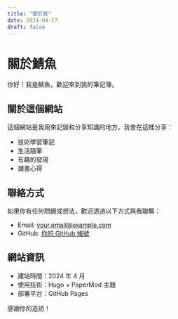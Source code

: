 ```yaml
---
title: "關於我"
date: 2024-04-27
draft: false
---
```


# 關於鯖魚

你好！我是鯖魚，歡迎來到我的筆記簿。

## 關於這個網站

這個網站是我用來記錄和分享知識的地方。我會在這裡分享：

- 技術學習筆記
- 生活隨筆
- 有趣的發現
- 讀書心得

## 聯絡方式

如果你有任何問題或想法，歡迎透過以下方式與我聯繫：

- Email: your.email@example.com
- GitHub: [你的 GitHub 帳號](https://github.com/yourusername)

## 網站資訊

- 建站時間：2024 年 4 月
- 使用技術：Hugo + PaperMod 主題
- 部署平台：GitHub Pages

感謝你的造訪！
